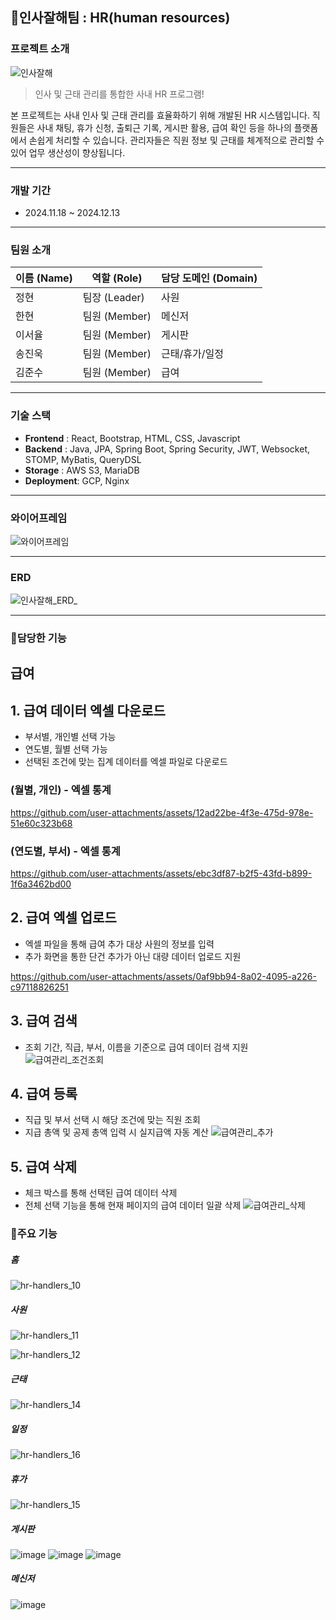 ## 👋인사잘해팀 : HR(human resources)
### 프로젝트 소개
![인사잘해](https://github.com/user-attachments/assets/f716eb9a-44d8-495e-a3f5-ca0665107627)

> 인사 및 근태 관리를 통합한 사내 HR 프로그램!

본 프로젝트는 사내 인사 및 근태 관리를 효율화하기 위해 개발된 HR 시스템입니다.
직원들은 사내 채팅, 휴가 신청, 출퇴근 기록, 게시판 활용, 급여 확인 등을 하나의 플랫폼에서 손쉽게 처리할 수 있습니다.
관리자들은 직원 정보 및 근태를 체계적으로 관리할 수 있어 업무 생산성이 향상됩니다.


---

### 개발 기간
- 2024.11.18 ~ 2024.12.13

---

### 팀원 소개
| 이름 (Name) | 역할 (Role)  | 담당 도메인 (Domain) | 
  |-----------|------------|-----------------|
| 정현        | 팀장 (Leader) | 사원              | 
| 한현        | 팀원 (Member) | 메신저             | 
| 이서율       | 팀원 (Member) | 게시판             |  
| 송진욱       | 팀원 (Member) | 근태/휴가/일정        | 
| 김준수       | 팀원 (Member) | 급여              | 

---

### 기술 스택
- **Frontend** : React, Bootstrap, HTML, CSS, Javascript
- **Backend** : Java, JPA, Spring Boot, Spring Security, JWT, Websocket, STOMP, MyBatis, QueryDSL
- **Storage** : AWS S3, MariaDB
- **Deployment**: GCP, Nginx

---

### 와이어프레임
![와이어프레임](https://github.com/user-attachments/assets/794f6b45-ce24-4aec-a9ec-80a0aacc2d6e)

---

### ERD
![인사잘해_ERD_](https://github.com/user-attachments/assets/c9493a0d-0411-441d-9352-c25bdf94b6f6)


---
### 📌담당한 기능
## 급여
## 1. 급여 데이터 엑셀 다운로드  
- 부서별, 개인별 선택 가능  
- 연도별, 월별 선택 가능  
- 선택된 조건에 맞는 집계 데이터를 엑셀 파일로 다운로드  

### (월별, 개인) - 엑셀 통계
https://github.com/user-attachments/assets/12ad22be-4f3e-475d-978e-51e60c323b68

### (연도별, 부서) - 엑셀 통계
https://github.com/user-attachments/assets/ebc3df87-b2f5-43fd-b899-1f6a3462bd00

## 2. 급여 엑셀 업로드
- 엑셀 파일을 통해 급여 추가 대상 사원의 정보를 입력  
- 추가 화면을 통한 단건 추가가 아닌 대량 데이터 업로드 지원

https://github.com/user-attachments/assets/0af9bb94-8a02-4095-a226-c97118826251

## 3. 급여 검색  
- 조회 기간, 직급, 부서, 이름을 기준으로 급여 데이터 검색 지원
![급여관리_조건조회](https://github.com/user-attachments/assets/9d4ed6eb-c80d-494a-8452-61bb4137eec8)

## 4. 급여 등록
- 직급 및 부서 선택 시 해당 조건에 맞는 직원 조회  
- 지급 총액 및 공제 총액 입력 시 실지급액 자동 계산
![급여관리_추가](https://github.com/user-attachments/assets/6e15d851-e3c8-438a-be66-1154a74b8ae4)

## 5. 급여 삭제
- 체크 박스를 통해 선택된 급여 데이터 삭제  
- 전체 선택 기능을 통해 현재 페이지의 급여 데이터 일괄 삭제 
![급여관리_삭제](https://github.com/user-attachments/assets/994f78c9-9f90-4e19-86c3-6485fc07c7c0)

### 📌주요 기능
##### 홈
![hr-handlers_10](https://github.com/user-attachments/assets/5600f126-6579-4f80-a54a-f55dec33115f)


##### 사원
![hr-handlers_11](https://github.com/user-attachments/assets/d9ccfe1e-89ad-4343-84d6-88574f2efc1b)

![hr-handlers_12](https://github.com/user-attachments/assets/41329fa7-6540-4d1d-b025-c63eec56e16e)


##### 근태
![hr-handlers_14](https://github.com/user-attachments/assets/ac5b86c4-a701-4e38-87fc-2674dfca00be)


##### 일정
![hr-handlers_16](https://github.com/user-attachments/assets/bcb42850-8533-4a30-9455-1ac19d56f22b)


##### 휴가
![hr-handlers_15](https://github.com/user-attachments/assets/0a24fa4f-5a50-463d-8320-d96d1d5b60cf)


##### 게시판
![image](https://github.com/user-attachments/assets/205892f3-34f4-4959-826f-4d2ca5063b8f)
![image](https://github.com/user-attachments/assets/5f52c282-f22c-463d-846a-f06d38e85da5)
![image](https://github.com/user-attachments/assets/6ae15232-d647-43d3-a669-41cefd1a74ff)


##### 메신저
![image](https://github.com/user-attachments/assets/36d9e459-8060-49e9-9c7a-71ce462e61b4)
